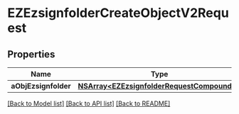 # EZEzsignfolderCreateObjectV2Request

## Properties
Name | Type | Description | Notes
------------ | ------------- | ------------- | -------------
**aObjEzsignfolder** | [**NSArray&lt;EZEzsignfolderRequestCompound&gt;***](EZEzsignfolderRequestCompound.md) |  | 

[[Back to Model list]](../README.md#documentation-for-models) [[Back to API list]](../README.md#documentation-for-api-endpoints) [[Back to README]](../README.md)


